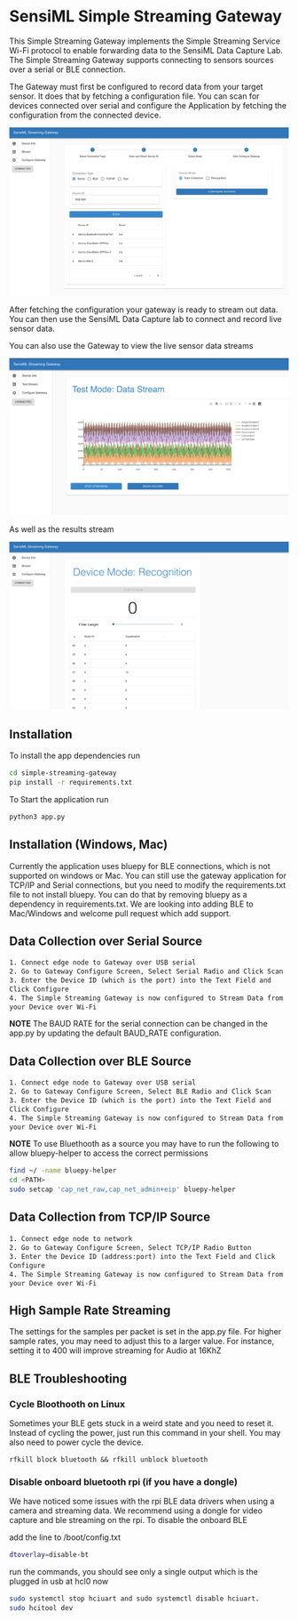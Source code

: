 # SensiML Simple Streaming Gateway

This Simple Streaming Gateway implements the Simple Streaming Service Wi-Fi protocol to enable forwarding data to the SensiML Data Capture Lab. The Simple Streaming Gateway supports connecting to sensors sources over a serial or BLE connection.

The Gateway must first be configured to record data from your target sensor. It does that by fetching a configuration file. You can scan for devices connected over serial and configure the Application by fetching the configuration from the connected device.

![Configure Gateway](img/configure.png)

After fetching the configuration your gateway is ready to stream out data. You can then use the SensiML Data Capture lab to connect and record live sensor data.

You can also use the Gateway to view the live sensor data streams

![View Sensor Data](img/stream.png)

As well as the results stream

![View Results](img/results.png)

## Installation

To install the app dependencies run

```bash
cd simple-streaming-gateway
pip install -r requirements.txt
```

To Start the application run

```bash
python3 app.py
```

## Installation (Windows, Mac)

Currently the application uses bluepy for BLE connections, which is not supported on windows or Mac. You can still use the gateway application for TCP/IP and Serial connections, but you need to modify the requirements.txt file to not install bluepy. You can do that by removing bluepy as a dependency in requirements.txt. We are looking into adding BLE to Mac/Windows and welcome pull request which add support.

## Data Collection over Serial Source

    1. Connect edge node to Gateway over USB serial
    2. Go to Gateway Configure Screen, Select Serial Radio and Click Scan
    3. Enter the Device ID (which is the port) into the Text Field and Click Configure
    4. The Simple Streaming Gateway is now configured to Stream Data from your Device over Wi-Fi

**NOTE** The BAUD RATE for the serial connection can be changed in the app.py by updating the default BAUD_RATE configuration.

## Data Collection over BLE Source

    1. Connect edge node to Gateway over USB serial
    2. Go to Gateway Configure Screen, Select BLE Radio and Click Scan
    3. Enter the Device ID (which is the port) into the Text Field and Click Configure
    4. The Simple Streaming Gateway is now configured to Stream Data from your Device over Wi-Fi

**NOTE** To use Bluethooth as a source you may have to run the following to allow bluepy-helper to access the correct permissions

```bash
find ~/ -name bluepy-helper
cd <PATH>
sudo setcap 'cap_net_raw,cap_net_admin+eip' bluepy-helper
```

## Data Collection from TCP/IP Source

    1. Connect edge node to network
    2. Go to Gateway Configure Screen, Select TCP/IP Radio Button
    3. Enter the Device ID (address:port) into the Text Field and Click Configure
    4. The Simple Streaming Gateway is now configured to Stream Data from your Device over Wi-Fi

## High Sample Rate Streaming

The settings for the samples per packet is set in the app.py file. For higher sample rates, you may need to adjust this to a larger value. For instance, setting it to 400 will improve streaming for Audio at 16KhZ

## BLE Troubleshooting

### Cycle Bloothooth on Linux

Sometimes your BLE gets stuck in a weird state and you need to reset it. Instead of cycling the power, just run this command in your shell. You may also need to power cycle the device.

```base
rfkill block bluetooth && rfkill unblock bluetooth
```

### Disable onboard bluetooth rpi (if you have a dongle)

We have noticed some issues with the rpi BLE data drivers when using a camera and streaming data. We recommend using a dongle for video capture and ble streaming on the rpi. To disable the onboard BLE


add the line to /boot/config.txt
```bash
dtoverlay=disable-bt
```

run the commands, you should see only a single output which is the plugged in usb at hcl0 now

```bash
sudo systemctl stop hciuart and sudo systemctl disable hciuart.
sudo hcitool dev 
```

